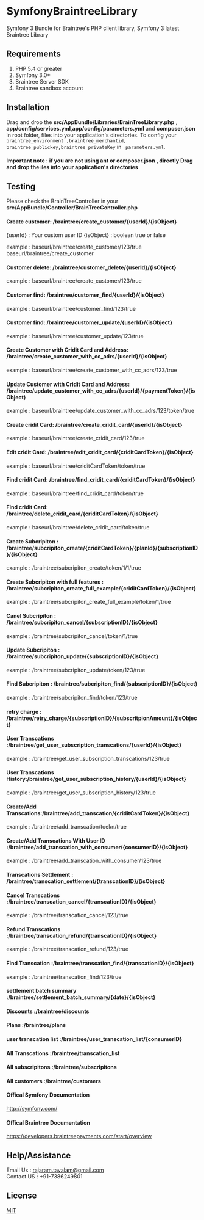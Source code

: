 # SymfonyBraintreeLibrary
Symfony 3 Bundle for Braintree's PHP client library, Symfony 3  latest Braintree Library

## Requirements

1. PHP 5.4 or greater
2. Symfony 3.0+
3. Braintree Server SDK
4. Braintree sandbox account

## Installation

Drag and drop the **src/AppBundle/Libraries/BrainTreeLibrary.php** , **app/config/services.yml**,**app/config/parameters.yml** and **composer.json** in root folder, files into your application's directories. To config your `braintree_environment ,braintree_merchantid, braintree_publickey,braintree_privateKey` in ` parameters.yml`. 


#### Important note : if you are not using ant or composer.json , directly  Drag and drop the iles into your application's directories

## Testing 

Please check the BrainTreeController in your **src/AppBundle/Controller/BrainTreeController.php** 

#### Create customer: /braintree/create_customer/{userId}/{isObject}

{userId} : Your custom user ID
{isObject} : boolean true or false

example : baseurl/braintree/create_customer/123/true
          baseurl/braintree/create_customer
          
#### Customer delete: /braintree/customer_delete/{userId}/{isObject}        
example : baseurl/braintree/create_customer/123/true

#### Customer find: /braintree/customer_find/{userId}/{isObject}  
example : baseurl/braintree/customer_find/123/true


#### Customer find: /braintree/customer_update/{userId}/{isObject}   
example : baseurl/braintree/customer_update/123/true

#### Create Customer with Cridit Card and Address: /braintree/create_customer_with_cc_adrs/{userId}/{isObject}  
example : baseurl/braintree/create_customer_with_cc_adrs/123/true

#### Update Customer with Cridit Card and Address: /braintree/update_customer_with_cc_adrs/{userId}/{paymentToken}/{isObject}
example : baseurl/braintree/update_customer_with_cc_adrs/123/token/true


#### Create cridit Card: /braintree/create_cridit_card/{userId}/{isObject}  
example : baseurl/braintree/create_cridit_card/123/true

#### Edit cridit Card: /braintree/edit_cridit_card/{criditCardToken}/{isObject}  
example : baseurl/braintree/criditCardToken/token/true

#### Find cridit Card: /braintree/find_cridit_card/{criditCardToken}/{isObject}  
example : baseurl/braintree/find_cridit_card/token/true

#### Find cridit Card: /braintree/delete_cridit_card/{criditCardToken}/{isObject}  
example : baseurl/braintree/delete_cridit_card/token/true


#### Create Subcripiton : /braintree/subcripiton_create/{criditCardToken}/{planId}/{subscriptionID}/{isObject}
example : /braintree/subcripiton_create/token/1/1/true


#### Create Subcripiton with full features : /braintree/subcripiton_create_full_example/{criditCardToken}/{isObject}
example : /braintree/subcripiton_create_full_example/token/1/true


#### Canel Subcripiton : /braintree/subcripiton_cancel/{subscriptionID}/{isObject}
example : /braintree/subcripiton_cancel/token/1/true


#### Update Subcripiton : /braintree/subcripiton_update/{subscriptionID}/{isObject}
example : /braintree/subcripiton_update/token/123/true


#### Find Subcripiton : /braintree/subcripiton_find/{subscriptionID}/{isObject}
example : /braintree/subcripiton_find/token/123/true

#### retry charge : /braintree/retry_charge/{subscriptionID}/{subscritpionAmount}/{isObject}

#### User Transcations :/braintree/get_user_subscription_transcations/{userId}/{isObject}
example : /braintree/get_user_subscription_transcations/123/true


#### User Transcations History:/braintree/get_user_subscription_history/{userId}/{isObject}
example : /braintree/get_user_subscription_history/123/true


#### Create/Add Transcations:/braintree/add_transcation/{criditCardToken}/{isObject}
example : /braintree/add_transcation/toekn/true


#### Create/Add Transcations With User ID :/braintree/add_transcation_with_consumer/{consumerID}/{isObject}
example : /braintree/add_transcation_with_consumer/123/true



#### Transcations Settlement : /braintree/transcation_settlement/{transcationID}/{isObject}



#### Cancel Transcations  :/braintree/transcation_cancel/{transcationID}/{isObject}
example : /braintree/transcation_cancel/123/true


#### Refund Transcations  :/braintree/transcation_refund/{transcationID}/{isObject}
example : /braintree/transcation_refund/123/true



#### Find Transcation  :/braintree/transcation_find/{transcationID}/{isObject}
example : /braintree/transcation_find/123/true


#### settlement batch summary  :/braintree/settlement_batch_summary/{date}/{isObject}


#### Discounts  :/braintree/discounts

#### Plans  :/braintree/plans

#### user transcation list  :/braintree/user_transcation_list/{consumerID}

#### All Transcations :/braintree/transcation_list


#### All subscripitons :/braintree/subscripitons


#### All customers :/braintree/customers




#### Offical Symfony Documentation
http://symfony.com/

#### Offical Braintree Documentation
https://developers.braintreepayments.com/start/overview



## Help/Assistance

Email Us : rajaram.tavalam@gmail.com                   
Contact US :  +91-7386249801


## License

[MIT](LICENSE)




